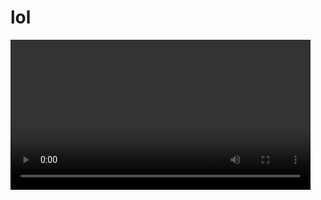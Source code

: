 # lol
<video src='video.mp4' width=480/>
[a.webp]()
[a.webm]()

[a.gif]()
[a.gif](asdasdasd)
![a.gif](asdasdasd)

![a.gif]()
